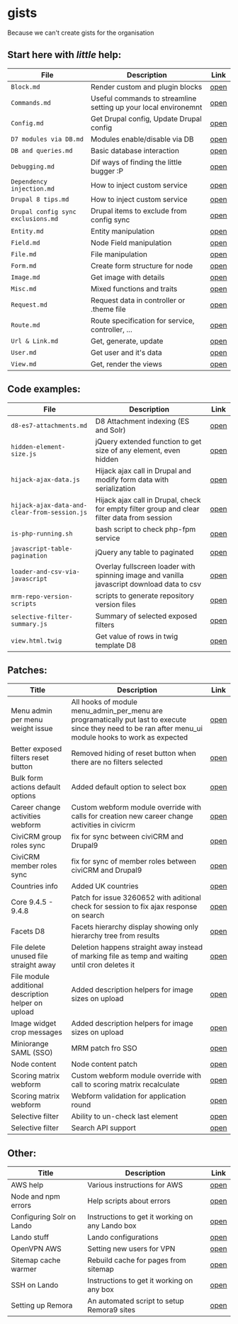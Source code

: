 # gists
Because we can't create gists for the organisation

## Start here with *little* help:
| File                               | Description                                      | Link                                                                                              |
|------------------------------------|--------------------------------------------------|---------------------------------------------------------------------------------------------------|
| `Block.md`                         | Render custom and plugin blocks                  | [open](https://github.com/MantaRayMedia/gists/blob/master/Block.md)                               |
| `Commands.md`                    | Useful commands to streamline setting up your local environemnt | [open](https://github.com/MantaRayMedia/gists/blob/master/Lando/Commands.md)    |
| `Config.md`                        | Get Drupal config, Update Drupal config          | [open](https://github.com/MantaRayMedia/gists/blob/master/Config.md)                              |
| `D7 modules via DB.md`             | Modules enable/disable via DB                    | [open](https://github.com/MantaRayMedia/gists/blob/master/D7%20modules%20via%20DB.md)             |
| `DB and queries.md`                | Basic database interaction                       | [open](https://github.com/MantaRayMedia/gists/blob/master/DB%20and%20queries.md)                  |
| `Debugging.md`                     | Dif ways of finding the little bugger :P         | [open](https://github.com/MantaRayMedia/gists/blob/master/Debugging.md)                           |
| `Dependency injection.md`          | How to inject custom service                     | [open](https://github.com/MantaRayMedia/gists/blob/master/Dependency%20injection.md)              |
| `Drupal 8 tips.md`                 | How to inject custom service                     | [open](https://github.com/MantaRayMedia/gists/blob/master/Drupal%208%20tips.md)                   |
| `Drupal config sync exclusions.md` | Drupal items to exclude from config sync         | [open](https://github.com/MantaRayMedia/gists/blob/master/Drupal%20config%20sync%20exclusions.md) |
| `Entity.md`                        | Entity manipulation                              | [open](https://github.com/MantaRayMedia/gists/blob/master/Entity.md)                              |
| `Field.md`                         | Node Field manipulation                          | [open](https://github.com/MantaRayMedia/gists/blob/master/Field.md)                               |
| `File.md`                          | File manipulation                                | [open](https://github.com/MantaRayMedia/gists/blob/master/File.md)                                |
| `Form.md`                          | Create form structure for node                   | [open](https://github.com/MantaRayMedia/gists/blob/master/Form.md)                                |
| `Image.md`                         | Get image with details                           | [open](https://github.com/MantaRayMedia/gists/blob/master/Image.md)                               |
| `Misc.md`                          | Mixed functions and traits                       | [open](https://github.com/MantaRayMedia/gists/blob/master/Misc.md)                                |
| `Request.md`                       | Request data in controller or .theme file        | [open](https://github.com/MantaRayMedia/gists/blob/master/Request.md)                             |
| `Route.md`                         | Route specification for service, controller, ... | [open](https://github.com/MantaRayMedia/gists/blob/master/Route.md)                               |
| `Url & Link.md`                    | Get, generate, update                            | [open](https://github.com/MantaRayMedia/gists/blob/master/Url%20%26%20Link.md)                    |
| `User.md`                          | Get user and it's data                           | [open](https://github.com/MantaRayMedia/gists/blob/master/User.md)                                |
| `View.md`                          | Get, render the views                            | [open](https://github.com/MantaRayMedia/gists/blob/master/View.md)                                |



## Code examples:
| File                                         | Description                                                                                 | Link                                                                                                       |
|----------------------------------------------|---------------------------------------------------------------------------------------------|------------------------------------------------------------------------------------------------------------|
| `d8-es7-attachments.md`                      | D8 Attachment indexing (ES and Solr)                                                        | [open](https://github.com/MantaRayMedia/gists/blob/master/Code/d8-es7-attachments.md)                      |
| `hidden-element-size.js`                     | jQuery extended function to get size of any element, even hidden                            | [open](https://github.com/MantaRayMedia/gists/blob/master/Code/hidden-element-size.js)                     |
| `hijack-ajax-data.js`                        | Hijack ajax call in Drupal and modify form data with serialization                          | [open](https://github.com/MantaRayMedia/gists/blob/master/Code/hijack-ajax-data.js)                        |
| `hijack-ajax-data-and-clear-from-session.js` | Hijack ajax call in Drupal, check for empty filter group and clear filter data from session | [open](https://github.com/MantaRayMedia/gists/blob/master/Code/hijack-ajax-data-and-clear-from-session.js) |
| `is-php-running.sh`                          | bash script to check php-fpm service                                                        | [open](https://github.com/MantaRayMedia/gists/blob/master/Code/is-php-running.sh)                          |
| `javascript-table-pagination`                | jQuery any table to paginated                                                               | [open](https://github.com/MantaRayMedia/gists/blob/master/Code/javascript-table-pagination/index.html)     |
| `loader-and-csv-via-javascript`              | Overlay fullscreen loader with spinning image and vanilla javascript download data to csv   | [open](https://github.com/MantaRayMedia/gists/blob/master/Code/loader-and-csv-via-javascript/index.html)   |
| `mrm-repo-version-scripts`                   | scripts to generate repository version files                                                | [open](https://github.com/MantaRayMedia/gists/blob/master/Code/mrm-repo-version-scripts/README.md)         |
| `selective-filter-summary.js`                | Summary of selected exposed filters                                                         | [open](https://github.com/MantaRayMedia/gists/blob/master/Code/selective-filter-summary.js)                |
| `view.html.twig`                             | Get value of rows in twig template D8                                                       | [open](https://github.com/MantaRayMedia/gists/blob/master/Code/view.html.twig)                             |

## Patches:
| Title                                               | Description                                                                                                                                              | Link                                                                                                                              |
|-----------------------------------------------------|----------------------------------------------------------------------------------------------------------------------------------------------------------|-----------------------------------------------------------------------------------------------------------------------------------|
| Menu admin per menu weight issue                    | All hooks of module menu_admin_per_menu are programatically put last to execute since they need to be ran after menu_ui module hooks to work as expected | [open](https://github.com/MantaRayMedia/gists/blob/master/Patches/admin_menu_per_menu_weight_problem.patch)                       |
| Better exposed filters reset button                 | Removed hiding of reset button when there are no filters selected                                                                                        | [open](https://github.com/MantaRayMedia/gists/blob/master/Patches/always_show_reset_button.patch)                                 |
| Bulk form actions default options                   | Added default option to select box                                                                                                                       | [open](https://raw.githubusercontent.com/MantaRayMedia/gists/master/Patches/bulk_field_default_option.patch)                      |
| Career change activities webform                    | Custom webform module override with calls for creation new career change activities in civicrm                                                           | [open](https://github.com/MantaRayMedia/gists/blob/master/Patches/create_career_change_activity_in_civicrm_on_field_change.patch) |
| CiviCRM group roles sync                            | fix for sync between civiCRM and Drupal9                                                                                                                 | [open](https://github.com/MantaRayMedia/gists/blob/master/Patches/civicrm_group_roles_sync.patch)                                 |
| CiviCRM member roles sync                           | fix for sync of member roles between civiCRM and Drupal9                                                                                                 | [open](https://github.com/MantaRayMedia/gists/blob/master/Patches/civicrm_member_roles_sync.patch)                                |
| Countries info                                      | Added UK countries                                                                                                                                       | [open](https://github.com/MantaRayMedia/gists/blob/master/Patches/uk_countries_divided.patch)                                     |
| Core 9.4.5 - 9.4.8                                  | Patch for issue 3260652 with aditional check for session to fix ajax response on search                                                                  | [open](https://github.com/MantaRayMedia/gists/blob/master/Patches/drupal-session-views-filter-3260652-15-repatched.patch)         |
| Facets D8                                           | Facets hierarchy display showing only hierarchy tree from results                                                                                        | [open](https://github.com/MantaRayMedia/gists/blob/master/Patches/d8_facets_hierarchy_query_results_build_from_results.patch)     |
| File delete unused file straight away               | Deletion happens straight away instead of marking file as temp and waiting until cron deletes it                                                         | [open](https://github.com/MantaRayMedia/gists/blob/master/Patches/file_delete_immediately.patch)                                  |
| File module additional description helper on upload | Added description helpers for image sizes on upload                                                                                                      | [open](https://github.com/MantaRayMedia/gists/blob/master/Patches/image_file_description_helper.patch)                            |
| Image widget crop messages                          | Added description helpers for image sizes on upload                                                                                                      | [open](https://github.com/MantaRayMedia/gists/blob/master/Patches/soft-limit-message.patch)                                       |
| Miniorange SAML (SSO)                               | MRM patch fro SSO                                                                                                                                        | [open](https://github.com/MantaRayMedia/gists/blob/master/Patches/miniorange_saml_simplesamphp.patch)                             |
| Node content                                        | Node content patch                                                                                                                                       | [open](https://github.com/MantaRayMedia/gists/blob/master/Patches/node_content_crash.patch)                                       |
| Scoring matrix webform                              | Custom webform module override with call to scoring matrix recalculate                                                                                   | [open](https://github.com/MantaRayMedia/gists/blob/master/Patches/webform_call_custom_for_matrix_calculate.patch)                 |
| Scoring matrix webform                              | Webform validation for application round                                                                                                                 | [open](https://github.com/MantaRayMedia/gists/blob/master/Patches/webform_validation-application-round.patch)                     |
| Selective filter                                    | Ability to un-check last element                                                                                                                         | [open](https://github.com/MantaRayMedia/gists/blob/master/Patches/views_module_fix_for_selective_filter_uncheck_last.patch)       |
| Selective filter                                    | Search API support                                                                                                                                       | [open](https://github.com/MantaRayMedia/gists/blob/master/Patches/views_selective_filters-search_api.patch)                       |

## Other:
| Title                   | Description                                | Link                                                                                     |
|-------------------------|--------------------------------------------|------------------------------------------------------------------------------------------|
| AWS help                | Various instructions for AWS               | [open](https://github.com/MantaRayMedia/gists/blob/master/Other/aws.md)                  |
| Node and npm errors     | Help scripts about errors                  | [open](https://github.com/MantaRayMedia/gists/blob/master/Other/npm-errors.md)           |
| Configuring Solr on Lando | Instructions to get it working on any Lando box  | [open](https://github.com/MantaRayMedia/gists/blob/master/Other/solr-configuration.md)   |
| Lando stuff             | Lando configurations                       | [open](https://github.com/MantaRayMedia/gists/blob/master/Lando.md)                      |
| OpenVPN AWS             | Setting new users for VPN                  | [open](https://github.com/MantaRayMedia/gists/blob/master/OpenVPN.md)                    |
| Sitemap cache warmer    | Rebuild cache for pages from sitemap       | [open](https://github.com/MantaRayMedia/gists/blob/master/Code/sitemap_cache_warmer.php) |
| SSH on Lando            | Instructions to get it working on any box  | [open](https://github.com/MantaRayMedia/gists/blob/master/Other/lando-ssh.md)            |
| Setting up Remora       | An automated script to setup Remora9 sites | [open](https://github.com/MantaRayMedia/gists/blob/master/Remora8/Setup.md)              |
